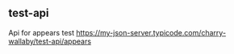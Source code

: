 ## test-api
Api for appears test
https://my-json-server.typicode.com/charry-wallaby/test-api/appears
